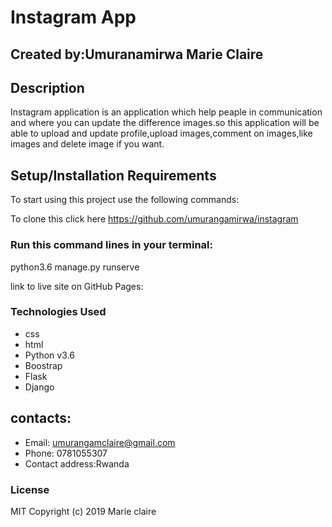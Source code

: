 # Instagram App

## Created by:Umuranamirwa Marie Claire

## Description

Instagram application is an application which help peaple in communication and where you can update the difference images.so this
application will be able to upload and update profile,upload images,comment on images,like images and delete image if you want.

## Setup/Installation Requirements

To start using this project use the following commands:

To clone this click here https://github.com/umurangamirwa/instagram

### Run this command lines in your terminal:

python3.6 manage.py runserve

link to live site on GitHub Pages:


### Technologies Used

* css
* html
* Python v3.6
* Boostrap
* Flask
* Django

## contacts:

* Email: umurangamclaire@gmail.com
* Phone: 0781055307
* Contact address:Rwanda

### License
MIT Copyright (c) 2019 Marie claire